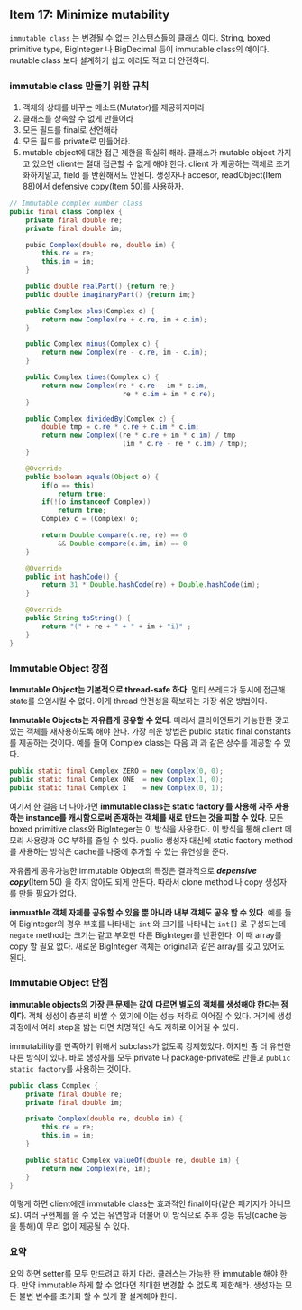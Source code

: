 ## Item 17: Minimize mutability

`immutable class` 는 변경될 수 없는 인스턴스들의 클래스 이다. String, boxed primitive type, BigInteger 나 BigDecimal 등이 immutable class의 예이다.
mutable class 보다 설계하기 쉽고 에러도 적고 더 안전하다.

### immutable class 만들기 위한 규칙

1. 객체의 상태를 바꾸는 메소드(Mutator)를 제공하지마라
2. 클래스를 상속할 수 없게 만들어라
3. 모든 필드를 final로 선언해라
4. 모든 필드를 private로 만들어라.
5. mutable object에 대한 접근 제한을 확실히 해라. 클래스가 mutable object 가지고 있으면 client는 절대 접근할 수 없게 해야 한다. client 가 제공하는 객체로 초기화하지말고, field 를 반환해서도 안된다. 생성자나 accesor, readObject(Item 88)에서 defensive copy(Item 50)를 사용하자.

```java
// Immutable complex number class
public final class Complex {
    private final double re;
    private final double im;

    pubic Complex(double re, double im) {
        this.re = re;
        this.im = im;
    }

    public double realPart() {return re;}
    public double imaginaryPart() {return im;}

    public Complex plus(Complex c) {
        return new Complex(re + c.re, im + c.im);
    }

    public Complex minus(Complex c) {
        return new Complex(re - c.re, im - c.im);
    }

    public Complex times(Complex c) {
        return new Complex(re * c.re - im * c.im,
                            re * c.im + im * c.re);
    }

    public Complex dividedBy(Complex c) {
        double tmp = c.re * c.re + c.im * c.im;
        return new Complex((re * c.re + im * c.im) / tmp
                            (im * c.re - re * c.im) / tmp);
    }

    @Override
    public boolean equals(Object o) {
        if(o == this)
            return true;
        if(!(o instanceof Complex))
            return true;
        Complex c = (Complex) o;

        return Double.compare(c.re, re) == 0
            && Double.compare(c.im, im) == 0
    }

    @Override
    public int hashCode() {
        return 31 * Double.hashCode(re) + Double.hashCode(im);
    }

    @Override
    public String toString() {
        return "(" + re + " + " + im + "i)" ;
    }
}
```

### Immutable Object 장점

**Immutable Object는 기본적으로 thread-safe 하다**. 멀티 쓰레드가 동시에 접근해 state를 오염시킬 수 없다. 이게 thread 안전성을 확보하는 가장 쉬운 방법이다.

**Immutable Objects는 자유롭게 공유할 수 있다**. 따라서 클라이언트가 가능한한 갖고 있는 객체를 재사용하도록 해야 한다. 가장 쉬운 방법은 public static final constants 를 제공하는 것이다. 예를 들어 Complex class는 다음 과 과 같은 상수를 제공할 수 있다.

```java
public static final Complex ZERO = new Complex(0, 0);
public static final Complex ONE  = new Complex(1, 0);
public static final Complex I    = new Complex(0, 1);
```

여기서 한 걸음 더 나아가면 **immutable class는 static factory 를 사용해 자주 사용하는 instance를 캐시함으로써 존재하는 객체를 새로 만드는 것을 피할 수 있다**. 모든 boxed primitive class와 BigInteger는 이 방식을 사용한다. 이 방식을 통해 client 메모리 사용량과 GC 부하를 줄일 수 있다. public 생성자 대신에 static factory method를 사용하는 방식은 cache를 나중에 추가할 수 있는 유연성을 준다.

자유롭게 공유가능한 immutable Object의 특징은 결과적으로 **_depensive copy_**(Item 50) 을 하지 않아도 되게 만든다. 따라서 clone method 나 copy 생성자를 만들 필요가 없다.

**immuatble 객체 자체를 공유할 수 있을 뿐 아니라 내부 객체도 공유 할 수 있다**.
예를 들어 BigInteger의 경우 부호를 나타내는 `int` 와 크기를 나타내는 `int[]` 로 구성되는데 `negate` method는 크기는 같고 부호만 다른 BigInteger를 반환한다. 이 때 array를 copy 할 필요 없다. 새로운 BigInteger 객체는 original과 같은 array를 갖고 있어도 된다.

### Immutable Object 단점

**immutable objects의 가장 큰 문제는 값이 다르면 별도의 객체를 생성해야 한다는 점이다**. 객체 생성이 충분히 비쌀 수 있기에 이는 성능 저하로 이어질 수 있다. 거기에 생성 과정에서 여러 step을 밟는 다면 치명적인 속도 저하로 이어질 수 있다.

immutability를 만족하기 위해서 subclass가 없도록 강제했었다. 하지만 좀 더 유연한 다른 방식이 있다. 바로 생성자를 모두 private 나 package-private로 만들고 `public static factory`를 사용하는 것이다.

```java
public class Complex {
    private final double re;
    private final double im;

    private Complex(double re, double im) {
        this.re = re;
        this.im = im;
    }

    public static Complex valueOf(double re, double im) {
        return new Complex(re, im);
    }
}
```

이렇게 하면 client에겐 immutable class는 효과적인 final이다(같은 패키지가 아니므로).
여러 구현체를 쓸 수 있는 유연함과 더불어 이 방식으로 추후 성능 튜닝(cache 등을 통해)이 무리 없이 제공될 수 있다.

### 요약

요약 하면 setter를 모두 만드려고 하지 마라. 클래스는 가능한 한 immutable 해야 한다.
만약 immutable 하게 할 수 없다면 최대한 변경할 수 없도록 제한해라. 생성자는 모든 불변 변수를 초기화 할 수 있게 잘 설계해야 한다.
